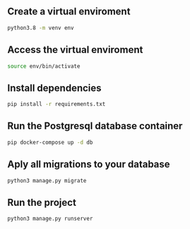 ## Create a virtual enviroment

```sh
python3.8 -m venv env
```

## Access the virtual enviroment

```sh
source env/bin/activate
```

## Install dependencies

```sh
pip install -r requirements.txt
```

## Run the Postgresql database container

```sh
pip docker-compose up -d db
```

## Aply all migrations to your database

```sh
python3 manage.py migrate
```

## Run the project

```sh
python3 manage.py runserver
```
